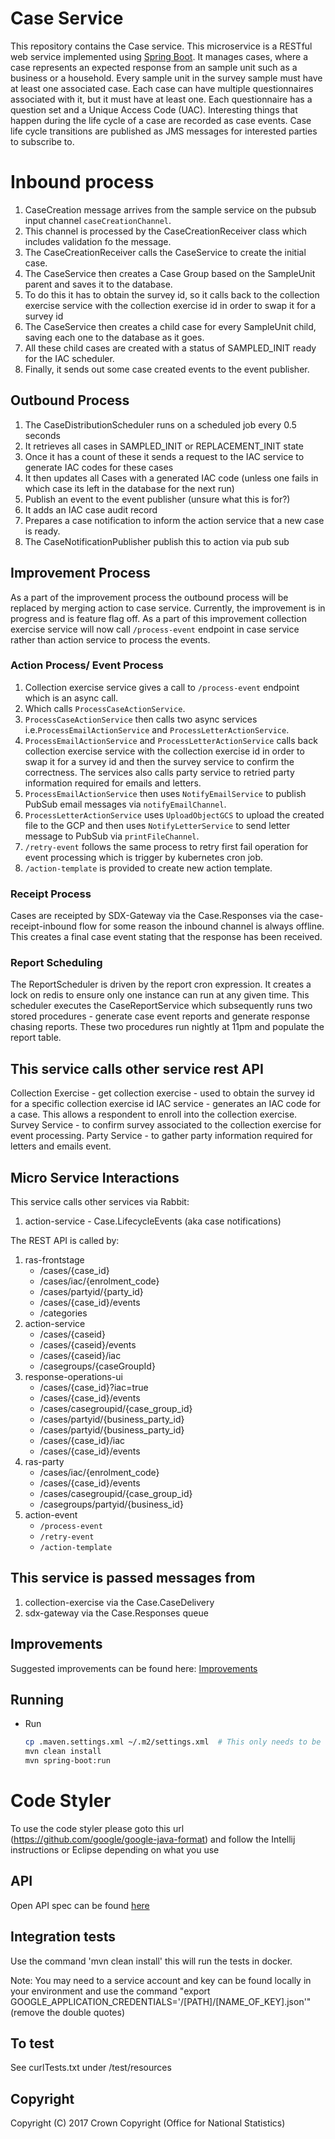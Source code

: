 # Case Service
This repository contains the Case service. This microservice is a RESTful web service implemented using [Spring Boot](http://projects.spring.io/spring-boot/). It manages cases, where a case represents an expected response from an sample unit such as a business or a household. Every sample unit in the survey sample must have at least one associated case. Each case can have multiple questionnaires associated with it, but it must have at least one. Each questionnaire has a question set and a Unique Access Code (UAC). Interesting things that happen during the life cycle of a case are recorded as case events. Case life cycle transitions are published as JMS messages for interested parties to subscribe to.


# Inbound process
   1. CaseCreation message arrives from the sample service on the pubsub input channel `caseCreationChannel`.
   2. This channel is processed by the CaseCreationReceiver class which includes validation fo the message.
   3. The CaseCreationReceiver calls the CaseService to create the initial case.
   4. The CaseService then creates a Case Group based on the SampleUnit parent and saves it to the database.
   5. To do this it has to obtain the survey id, so it calls back to the collection exercise service with the collection
      exercise id in order to swap it for a survey id
   6. The CaseService then creates a child case for every SampleUnit child, saving each one to the database as it goes.
   7. All these child cases are created with a status of SAMPLED_INIT ready for the IAC scheduler. 
   8. Finally, it sends out some case created events to the event publisher.

## Outbound Process

   1. The CaseDistributionScheduler runs on a scheduled job every 0.5 seconds 
   2. It retrieves all cases in SAMPLED_INIT or REPLACEMENT_INIT state
   3. Once it has a count of these it sends a request to the IAC service to generate IAC codes for these cases
   4. It then updates all Cases with a generated IAC code (unless one fails in which case its left in the database for the next run)
   5. Publish an event to the event publisher (unsure what this is for?) 
   6. It adds an IAC case audit record
   7. Prepares a case notification to inform the action service that a new case is ready.
   8. The CaseNotificationPublisher publish this to action via pub sub

## Improvement Process
   As a part of the improvement process the outbound process will be replaced by merging action to case service. 
   Currently, the improvement is in progress and is feature flag off. As a part of this improvement collection exercise
   service will now call `/process-event` endpoint in case service rather than action service to process the events.

### Action Process/ Event Process
   1. Collection exercise service gives a call to `/process-event` endpoint which is an async call.
   2. Which calls `ProcessCaseActionService`.
   3. `ProcessCaseActionService` then calls two async services i.e.`ProcessEmailActionService` and 
      `ProcessLetterActionService`.
   4. `ProcessEmailActionService` and `ProcessLetterActionService` calls back collection exercise service with the
       collection exercise id in order to swap it for a survey id and then the survey service to confirm the correctness.
       The services also calls party service to retried party information required for emails and letters.
   5. `ProcessEmailActionService` then uses `NotifyEmailService` to publish PubSub email messages via `notifyEmailChannel`.
   6. `ProcessLetterActionService` uses `UploadObjectGCS` to upload the created file to the GCP and then uses `NotifyLetterService`
       to send letter message to PubSub via `printFileChannel`.
   7. `/retry-event` follows the same process to retry first fail operation for event processing which is trigger by 
      kubernetes cron job.
   8. `/action-template` is provided to create new action template.
 

### Receipt Process
Cases are receipted by SDX-Gateway via the Case.Responses via the case-receipt-inbound flow for some reason
the inbound channel is always offline. This creates a final case event stating that the response has been received.

### Report Scheduling

The ReportScheduler is driven by the report cron expression. It creates a lock on redis to ensure only
one instance can run at any given time. This scheduler executes the CaseReportService which subsequently 
runs two stored procedures - generate case event reports and generate response chasing reports. These two
procedures run nightly at 11pm and populate the report table.  

## This service calls other service rest API

Collection Exercise - get collection exercise - used to obtain the survey id for a specific collection exercise id
IAC service - generates an IAC code for a case. This allows a respondent to enroll into the collection exercise.
Survey Service - to confirm survey associated to the collection exercise for event processing.
Party Service - to gather party information required for letters and emails event.

## Micro Service Interactions 
This service calls other services via Rabbit:

1. action-service - Case.LifecycleEvents (aka case notifications)

The REST API is called by:

1. ras-frontstage
    - /cases/{case_id}
    - /cases/iac/{enrolment_code}
    - /cases/partyid/{party_id}
    - /cases/{case_id}/events
    - /categories
2. action-service
    - /cases/{caseid}
    - /cases/{caseid}/events
    - /cases/{caseid}/iac
    - /casegroups/{caseGroupId}
3. response-operations-ui
    - /cases/{case_id}?iac=true
    - /cases/{case_id}/events
    - /cases/casegroupid/{case_group_id}
    - /cases/partyid/{business_party_id}
    - /cases/partyid/{business_party_id}
    - /cases/{case_id}/iac
    - /cases/{case_id}/events
4. ras-party
    - /cases/iac/{enrolment_code}
    - /cases/{case_id}/events
    - /cases/casegroupid/{case_group_id}
    - /casegroups/partyid/{business_id}
5. action-event
   - `/process-event`
   - `/retry-event`
   - `/action-template`

## This service is passed messages from
1. collection-exercise via the Case.CaseDelivery
1. sdx-gateway via the Case.Responses queue

## Improvements 
Suggested improvements can be found here:
[Improvements](IMPROVEMENTS.md)

## Running
* Run
    ```bash
    cp .maven.settings.xml ~/.m2/settings.xml  # This only needs to be done once to set up mavens settings file
    mvn clean install
    mvn spring-boot:run
    ```

# Code Styler
To use the code styler please goto this url (https://github.com/google/google-java-format) and follow the Intellij instructions or Eclipse depending on what you use

## API
Open API spec can be found [here](API.yaml)

## Integration tests
Use the command 'mvn clean install' this will run the tests in docker.

Note: You may need to a service account and key can be found locally in your environment and use the command 
"export GOOGLE_APPLICATION_CREDENTIALS='/[PATH]/[NAME_OF_KEY].json'" (remove the double quotes)

## To test
See curlTests.txt under /test/resources

## Copyright
Copyright (C) 2017 Crown Copyright (Office for National Statistics) 
